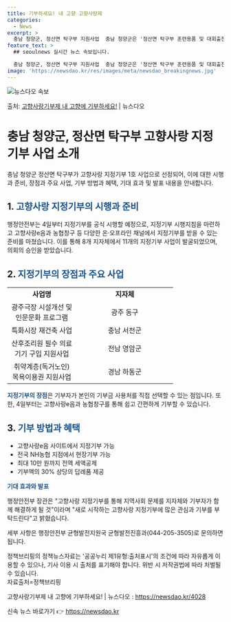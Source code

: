 ```yaml
---
title: 기부하세요! 내 고향 고향사랑제
categories:
  - News
excerpt: >
  충남 청양군, 정산면 탁구부 지원사업  충남 청양군은 '정산면 탁구부 훈련용품 및 대회출전비 지원사업'을 고…
feature_text: >
  ## seoulnews 실시간 뉴스 속보입니다.

  충남 청양군, 정산면 탁구부 지원사업  충남 청양군은 '정산면 탁구부 훈련용품 및 대회출전비 지원사업'을 고…
image: 'https://newsdao.kr/res/images/meta/newsdao_breakingnews.jpg'
---
```


![뉴스다오 속보](https://newsdao.kr/res/images/meta/newsdao_breakingnews.jpg)

<p>출처: <a href="https://newsdao.kr/4028" rel="dofollow">고향사랑기부제 내 고향에 기부하세요!</a> | 뉴스다오</p>

<h1>충남 청양군, 정산면 탁구부 고향사랑 지정기부 사업 소개</h1>

<p data-ke-size="size16">충남 청양군 정산면 탁구부가 고향사랑 지정기부 1호 사업으로 선정되어, 이에 대한 시행과 준비, 장점과 주요 사업, 기부 방법과 혜택, 기대 효과 및 발표 내용을 안내합니다.</p>

<h2 data-ke-size="size26">1. <span style="color: #1a5490;">고향사랑 지정기부의 시행과 준비</span></h2>

<p>행정안전부는 4일부터 지정기부를 공식 시행할 예정으로, 지정기부 시행지침을 마련하고 고향사랑e음과 농협창구 등 다양한 온·오프라인 채널에서 지정기부를 받을 수 있는 준비를 마쳤습니다. 이를 통해 8개 지자체에서 11개의 지정기부 사업이 발굴되었으며, 의회의 승인을 받았습니다.</p>

<h2 data-ke-size="size26">2. <b><span style="color: #1a5490;">지정기부의 장점과 주요 사업</span></b></h2>

<table>
   <colgroup>
   <col width="161" />
   <col width="225" />
   </colgroup>
   <tbody>
      <tr>
         <td style="text-align: center; height: 17px;"><b>사업명</b></td>
         <td style="text-align: center; height: 17px;"><b>지자체</b></td>
      </tr>
      <tr>
         <td style="text-align: center; height: 17px;">광주극장 시설개선 및 인문문화 프로그램</td>
         <td style="text-align: center; height: 17px;">광주 동구</td>
      </tr>
      <tr>
         <td style="text-align: center; height: 17px;">특화시장 재건축 사업</td>
         <td style="text-align: center; height: 17px;">충남 서천군</td>
      </tr>
      <tr>
         <td style="text-align: center; height: 17px;">산후조리원 필수 의료기기 구입 지원사업</td>
         <td style="text-align: center; height: 17px;">전남 영암군</td>
      </tr>
      <tr>
         <td style="text-align: center; height: 17px;">취약계층(독거노인) 목욕이용권 지원사업</td>
         <td style="text-align: center; height: 17px;">경남 하동군</td>
      </tr>
   </tbody>
</table>

<p><b><span style="color: #1a5490;">지정기부의 장점</span></b>은 기부자가 본인의 기부금 사용처를 직접 선택할 수 있는 점입니다. 또한, 4일부터는 고향사랑e음과 농협창구를 통해 쉽고 간편하게 기부할 수 있습니다.</p>

<h2 data-ke-size="size26">3. <b><span style="color: #1a5490;">기부 방법과 혜택</span></b></h2>

<ul>
   <li>고향사랑e음 사이트에서 지정기부 가능</li>
   <li>전국 NH농협 지점에서 현장기부 가능</li>
   <li>최대 10만 원까지 전액 세액공제</li>
   <li>기부액의 30% 상당의 답례품 제공</li>
</ul>

<p><b><span style="color: #1a5490;">기대 효과와 발표</span></b></p>

<p>행정안전부 장관은 "고향사랑 지정기부를 통해 지역사회 문제를 지자체와 기부자가 함께 해결하게 될 것"이라며 "새로 시작하는 고향사랑 지정기부에 많은 관심과 기부를 부탁드린다"고 밝혔습니다.</p>

<p>세부 사항은 행정안전부 균형발전지원국 균형발전진흥과(044-205-3505)로 문의하면 됩니다.</p>

<p>정책브리핑의 정책뉴스자료는 '공공누리 제1유형:출처표시'의 조건에 따라 자유롭게 이용할 수 있으나, 기사 이용 시 출처를 표기해야 합니다. 위반 시 저작권법에 따라 처벌될 수 있습니다. <br />자료출처=정책브리핑 </p>
<p>고향사랑기부제 내 고향에 기부하세요! | 뉴스다오 : <a href="https://newsdao.kr/4028">https://newsdao.kr/4028</a></p>
 

신속 뉴스 바로가기 👉 <a href="https://newsdao.kr" rel="dofollow">https://newsdao.kr</a>


